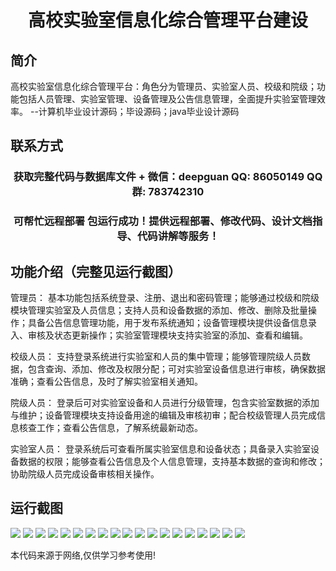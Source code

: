 <p><h1 align="center">高校实验室信息化综合管理平台建设</h1></p>

## 简介
高校实验室信息化综合管理平台：角色分为管理员、实验室人员、校级和院级；功能包括人员管理、实验室管理、设备管理及公告信息管理，全面提升实验室管理效率。    --计算机毕业设计源码；毕设源码；java毕业设计源码


## 联系方式
<p><h3 align="center">获取完整代码与数据库文件 + 微信：deepguan QQ: 86050149 QQ群: 783742310</h3></p>
<p><h3 align="center">可帮忙远程部署 包运行成功！提供远程部署、修改代码、设计文档指导、代码讲解等服务！</h3></p>

## 功能介绍（完整见运行截图）
管理员： 基本功能包括系统登录、注册、退出和密码管理；能够通过校级和院级模块管理实验室及人员信息；支持人员和设备数据的添加、修改、删除及批量操作；具备公告信息管理功能，用于发布系统通知；设备管理模块提供设备信息录入、审核及状态更新操作；实验室管理模块支持实验室的添加、查看和编辑。

校级人员： 支持登录系统进行实验室和人员的集中管理；能够管理院级人员数据，包含查询、添加、修改及权限分配；可对实验室设备信息进行审核，确保数据准确；查看公告信息，及时了解实验室相关通知。

院级人员： 登录后可对实验室设备和人员进行分级管理，包含实验室数据的添加与维护；设备管理模块支持设备用途的编辑及审核初审；配合校级管理人员完成信息核查工作；查看公告信息，了解系统最新动态。

实验室人员： 登录系统后可查看所属实验室信息和设备状态；具备录入实验室设备数据的权限；能够查看公告信息及个人信息管理，支持基本数据的查询和修改；协助院级人员完成设备审核相关操作。


## 运行截图
![](img/001.jpg)
![](img/002.jpg)
![](img/003.jpg)
![](img/004.jpg)
![](img/005.jpg)
![](img/006.jpg)
![](img/007.jpg)
![](img/008.jpg)
![](img/009.jpg)
![](img/010.jpg)
![](img/011.jpg)
![](img/012.jpg)
![](img/013.jpg)
![](img/014.jpg)
![](img/015.jpg)
![](img/016.jpg)
![](img/017.jpg)
![](img/018.jpg)
![](img/019.jpg)

<p>本代码来源于网络,仅供学习参考使用!</p>
